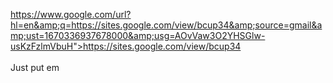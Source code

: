 https://www.google.com/url?hl=en&amp;q=https://sites.google.com/view/bcup34&amp;source=gmail&amp;ust=1670336937678000&amp;usg=AOvVaw3O2YHSGlw-usKzFzlmVbuH">https://sites.google.com/view/bcup34</a><br><br>Just put em<br><br><br><br><br><br><br><br><br><br><br><br><br><br><br><br><br><br><br><br><br><br><br><br><br></div>
